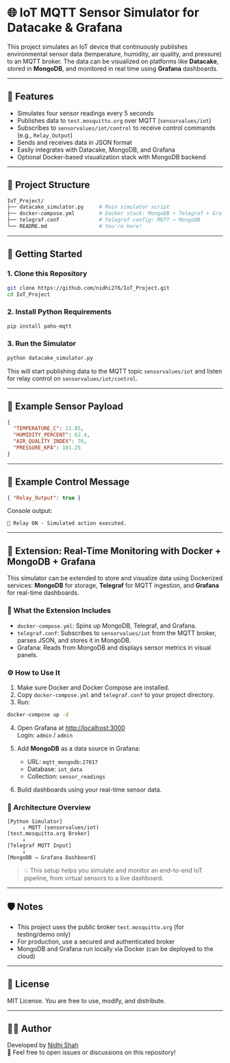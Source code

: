 # 🌐 IoT MQTT Sensor Simulator for Datacake & Grafana

This project simulates an IoT device that continuously publishes environmental sensor data (temperature, humidity, air quality, and pressure) to an MQTT broker. The data can be visualized on platforms like **Datacake**, stored in **MongoDB**, and monitored in real time using **Grafana** dashboards.

---

## 🧰 Features

- Simulates four sensor readings every 5 seconds
- Publishes data to `test.mosquitto.org` over MQTT (`sensorvalues/iot`)
- Subscribes to `sensorvalues/iot/control` to receive control commands (e.g., `Relay_Output`)
- Sends and receives data in JSON format
- Easily integrates with Datacake, MongoDB, and Grafana
- Optional Docker-based visualization stack with MongoDB backend

---

## 📁 Project Structure

```bash
IoT_Project/
├── datacake_simulator.py     # Main simulator script
├── docker-compose.yml        # Docker stack: MongoDB + Telegraf + Grafana
├── telegraf.conf             # Telegraf config: MQTT → MongoDB
└── README.md                 # You're here!
```

---

## 🚀 Getting Started

### 1. Clone this Repository

```bash
git clone https://github.com/nidhi276/IoT_Project.git
cd IoT_Project
```

### 2. Install Python Requirements

```bash
pip install paho-mqtt
```

### 3. Run the Simulator

```bash
python datacake_simulator.py
```

This will start publishing data to the MQTT topic `sensorvalues/iot` and listen for relay control on `sensorvalues/iot/control`.

---

## 📡 Example Sensor Payload

```json
{
  "TEMPERATURE_C": 21.85,
  "HUMIDITY_PERCENT": 62.4,
  "AIR_QUALITY_INDEX": 76,
  "PRESSURE_KPA": 101.25
}
```

---

## 🧪 Example Control Message

```json
{ "Relay_Output": true }
```

Console output:
```
🔌 Relay ON - Simulated action executed.
```

---

## 🔌 Extension: Real-Time Monitoring with Docker + MongoDB + Grafana

This simulator can be extended to store and visualize data using Dockerized services: **MongoDB** for storage, **Telegraf** for MQTT ingestion, and **Grafana** for real-time dashboards.

### 🐳 What the Extension Includes

- `docker-compose.yml`: Spins up MongoDB, Telegraf, and Grafana.
- `telegraf.conf`: Subscribes to `sensorvalues/iot` from the MQTT broker, parses JSON, and stores it in MongoDB.
- Grafana: Reads from MongoDB and displays sensor metrics in visual panels.

### ⚙️ How to Use It

1. Make sure Docker and Docker Compose are installed.
2. Copy `docker-compose.yml` and `telegraf.conf` to your project directory.
3. Run:

```bash
docker-compose up -d
```

4. Open Grafana at [http://localhost:3000](http://localhost:3000)  
   Login: `admin` / `admin`

5. Add **MongoDB** as a data source in Grafana:
   - URL: `mqtt_mongodb:27017`
   - Database: `iot_data`
   - Collection: `sensor_readings`

6. Build dashboards using your real-time sensor data.

### 📡 Architecture Overview

```text
[Python Simulator] 
     ↓ MQTT (sensorvalues/iot)
[test.mosquitto.org Broker] 
     ↓
[Telegraf MQTT Input]
     ↓
[MongoDB → Grafana Dashboard]
```

> 💡 This setup helps you simulate and monitor an end-to-end IoT pipeline, from virtual sensors to a live dashboard.

---

## 🛡️ Notes

- This project uses the public broker `test.mosquitto.org` (for testing/demo only)
- For production, use a secured and authenticated broker
- MongoDB and Grafana run locally via Docker (can be deployed to the cloud)

---

## 📄 License

MIT License. You are free to use, modify, and distribute.

---

## 🙋‍♀️ Author

Developed by [Nidhi Shah](https://github.com/nidhi276)  
💬 Feel free to open issues or discussions on this repository!
